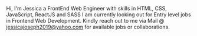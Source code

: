 Hi, I'm Jessica a FrontEnd Web Engineer with skills in HTML, CSS, JavaScript, ReactJS and SASS
I am currently looking out for Entry level jobs in Frontend Web Development. Kindly reach out to me via Mail @ jessicajoseph2019@yahoo.com for available jobs or collaborations.
